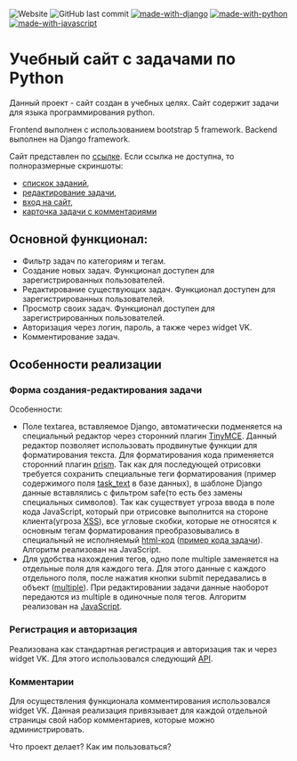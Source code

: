 ![Website](https://img.shields.io/website?url=http%3A%2F%2Fjureti.ru%2F)
![GitHub last commit](https://img.shields.io/github/last-commit/demidovevg/site_python_exercise)
[![made-with-django](https://img.shields.io/badge/Made%20with-Django-1f425f.svg)](https://docs.djangoproject.com/)
[![made-with-python](https://img.shields.io/badge/Made%20with-Python-1f425f.svg)](https://www.python.org/)
[![made-with-javascript](https://img.shields.io/badge/Made%20with-JavaScript-1f425f.svg)](https://www.javascript.com)


# Учебный сайт с задачами по Python

Данный проект - сайт создан в учебных целях. Сайт содержит задачи для языка программирования python.

Frontend выполнен с использованием bootstrap 5 framework. 
Backend выполнен на Django framework.

Сайт представлен по [ссылке](http://jureti.ru/).
Если ссылка не доступна, то полноразмерные скриншоты:
- [спискок заданий](/screenshots/1.png), 
- [редактирование задачи](/screenshots/2.png), 
- [вход на сайт](/screenshots/3.png), 
- [карточка задачи с комментариями](/screenshots/4.png)

## Основной функционал:
- Фильтр задач по категориям и тегам.
- Создание новых задач. Функционал доступен для зарегистрированных пользователей.
- Редактирование существующих задач. Функционал доступен для зарегистрированных пользователей.
- Просмотр своих задач. Функционал доступен для зарегистрированных пользователей.
- Авторизация через логин, пароль, а также через widget VK.
- Комментирование задач.


## Особенности реализации
### Форма создания-редактирования задачи
Особенности:
- Поле textarea, вставляемое Django, автоматически подменяется на специальный редактор через сторонний плагин [TinyMCE](https://www.tiny.cloud/).
Данный редактор позволяет использовать продвинутые функции для форматирования текста. Для форматирования кода применяется сторонний плагин [prism](https://prismjs.com/).
Так как для последующей отрисовки требуется сохранить специальные теги форматирования (пример содержимого поля [task_text](/screenshots/6.png) в базе данных), в шаблоне Django данные вставлялись с фильтром safe(то есть без замены специальных символов). Так как существует угроза ввода в поле кода JavaScript, который при отрисовке выполнится на стороне клиента(угроза [XSS](https://en.wikipedia.org/wiki/Cross-site_scripting)), все угловые скобки, которые не относятся к основным тегам форматирования преобразовывались в специальный не исполняемый [html-код](https://dev.w3.org/html5/html-author/charref) ([пример кода задачи](/screenshots/7.png)). Алгоритм реализован на JavaScript.
- Для удобства нахождения тегов, одно поле multiple заменяется на отдельные поля для каждого тега. Для этого данные с каждого отдельного поля, после нажатия кнопки submit передавались в объект ([multiple](/screenshots/5.png)). При редактировании задачи данные наоборот передаются из multiple в одиночные поля тегов. Алгоритм реализован на [JavaScript](python_exercise/static/python_exercise/js/create-update-exercise.js).

### Регистрация и авторизация
Реализована как стандартная регистрация и авторизация так и через widget VK. Для этого использовался следующий [API](https://dev.vk.com/widgets/auth).

### Комментарии
Для осуществления функционала комментирования использовался widget VK. Данная реализация привязывает для каждой отдельной страницы свой набор комментариев, которые можно администрировать. 


Что проект делает?
Как им пользоваться?
